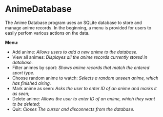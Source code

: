 # AnimeDatabase

The Anime Database program uses an SQLite database to store and manage anime records. 
In the beginning, a menu is provided for users to easily perfom various actions on the data.

**Menu:**

*  Add anime: *Allows users to add a new anime to the database.*
*  View all animes: *Displayes all the anime records currently stored in database.*
*  Filter animes by sport: *Shows anime records that match the entered sport type.*
*  Choose random anime to watch: *Selects a random unseen anime, which has finished airing.*
*  Mark anime as seen: *Asks the user to enter ID of an anime and marks it as seen;*
*  Delete anime: *Allows the user to enter ID of an anime, which they want to be deleted;*
*  Quit: *Closes The cursor and disconnects from the database.*

